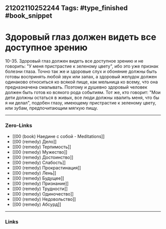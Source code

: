 21202110252244
Tags: #type_finished #book_snippet 
---
# Здоровый глаз должен видеть все доступное зрению

 10-35. Здоровый глаз должен видеть все доступное зрению и не говорить: "У меня пристрастие к зеленому цвету", ибо это уже признак болезни глаза. Точно так же и здоровые слух и обоняние должны быть готовы воспринять любой звук или запах, а здоровый желудок должен одинаково относиться ко всякой пище, как мельница ко всему, что она предназначена смалывать. Поэтому и душевно здоровый человек должен быть готов ко всякого рода событиям. Тот же, кто говорит: "Мои дети должны остаться в живых, все люди должны хвалить меня, что бы я ни делал", подобен глазу, имеющему пристрастие к зеленому цвету, или зубам, предпочитающим мягкую пищу. 

---
### Zero-Links
 - [[00 (book) Наедине с собой - Meditations]]
 - [[00 (remedy) Дело]]
 - [[00 (remedy) Терпимость]]
 - [[00 (remedy) Мужество]]
 - [[00 (remedy) Достоинство]]
 - [[00 (remedy) Слабость]]
 - [[00 (remedy) Прокрастинация]]
 - [[00 (remedy) Лень]]
 - [[00 (remedy) Будущее]]
 - [[00 (remedy) Признание]]
 - [[00 (remedy) Трудности]]
 - [[00 (remedy) Одиночество]]
 - [[00 (remedy) Недовольство]]
 - [[00 (remedy) Абсурд]]
---
### Links
